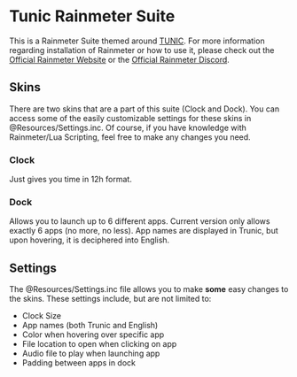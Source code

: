# Tunic Rainmeter Suite

This is a Rainmeter Suite themed around [TUNIC](https://store.steampowered.com/app/553420/TUNIC/). For more information regarding installation of Rainmeter or how to use it, please check out the [Official Rainmeter Website](https://www.rainmeter.net) or the [Official Rainmeter Discord](discord.gg/rainmeter).

## Skins

There are two skins that are a part of this suite (Clock and Dock). You can access some of the easily customizable settings for these skins in @Resources/Settings.inc. Of course, if you have knowledge with Rainmeter/Lua Scripting, feel free to make any changes you need.

### Clock



Just gives you time in 12h format. 



### Dock


Allows you to launch up to 6 different apps. Current version only allows exactly 6 apps (no more, no less). App names are displayed in Trunic, but upon hovering, it is deciphered into English.


## Settings

The @Resources/Settings.inc file allows you to make __some__ easy changes to the skins. These settings include, but are not limited to:

* Clock Size
* App names (both Trunic and English)
* Color when hovering over specific app
* File location to open when clicking on app
* Audio file to play when launching app
* Padding between apps in dock

